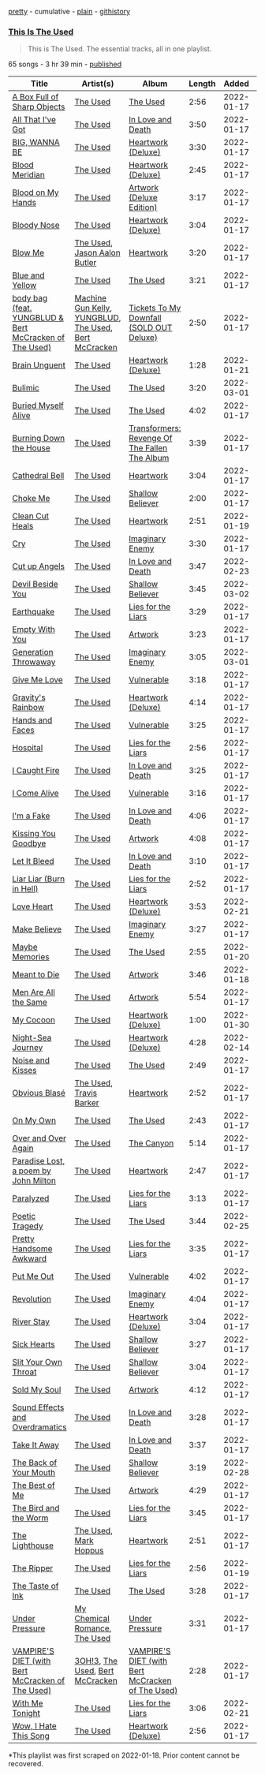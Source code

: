 [pretty](/playlists/pretty/37i9dQZF1DZ06evO2ZCBBm.md) - cumulative - [plain](/playlists/plain/37i9dQZF1DZ06evO2ZCBBm) - [githistory](https://github.githistory.xyz/mackorone/spotify-playlist-archive/blob/main/playlists/plain/37i9dQZF1DZ06evO2ZCBBm)

### [This Is The Used](https://open.spotify.com/playlist/37i9dQZF1DZ06evO2ZCBBm)

> This is The Used\. The essential tracks, all in one playlist.

65 songs - 3 hr 39 min - [published](https://open.spotify.com/playlist/3RSWdYQk2ESbtH2oh3V7bX)

| Title | Artist(s) | Album | Length | Added | Removed |
|---|---|---|---|---|---|
| [A Box Full of Sharp Objects](https://open.spotify.com/track/6IK1mlU9pJPPjkYD6jrRR5) | [The Used](https://open.spotify.com/artist/55VydwMyCuGcavwPuhutPL) | [The Used](https://open.spotify.com/album/57d5dFo7oN2yUyGfSKPrRv) | 2:56 | 2022-01-17 |  |
| [All That I've Got](https://open.spotify.com/track/6IxQ0PdozaZKch1m8tGCwb) | [The Used](https://open.spotify.com/artist/55VydwMyCuGcavwPuhutPL) | [In Love and Death](https://open.spotify.com/album/10Mw53MGdbK8KjIhBM0Wx2) | 3:50 | 2022-01-17 |  |
| [BIG, WANNA BE](https://open.spotify.com/track/0uUEGPZyZh4eVj7hP9gyf7) | [The Used](https://open.spotify.com/artist/55VydwMyCuGcavwPuhutPL) | [Heartwork \(Deluxe\)](https://open.spotify.com/album/4J2liOk0lc7aLArgpZE1So) | 3:30 | 2022-01-17 |  |
| [Blood Meridian](https://open.spotify.com/track/3mW52uoe0PI5XQIjs2Eaid) | [The Used](https://open.spotify.com/artist/55VydwMyCuGcavwPuhutPL) | [Heartwork \(Deluxe\)](https://open.spotify.com/album/4J2liOk0lc7aLArgpZE1So) | 2:45 | 2022-01-17 | 2022-05-25 |
| [Blood on My Hands](https://open.spotify.com/track/5hNeatT8kKThMjqGNi9SZk) | [The Used](https://open.spotify.com/artist/55VydwMyCuGcavwPuhutPL) | [Artwork \(Deluxe Edition\)](https://open.spotify.com/album/3998jgjlz1fvCo57NoN07p) | 3:17 | 2022-01-17 |  |
| [Bloody Nose](https://open.spotify.com/track/0RE910pA9ESzmm7kdbIEWD) | [The Used](https://open.spotify.com/artist/55VydwMyCuGcavwPuhutPL) | [Heartwork \(Deluxe\)](https://open.spotify.com/album/4J2liOk0lc7aLArgpZE1So) | 3:04 | 2022-01-17 |  |
| [Blow Me](https://open.spotify.com/track/1vS7jjy99wfMVVC9nzZtX1) | [The Used](https://open.spotify.com/artist/55VydwMyCuGcavwPuhutPL), [Jason Aalon Butler](https://open.spotify.com/artist/7fvTBshis8LPl6TrjnfOsl) | [Heartwork](https://open.spotify.com/album/7nuTopxM42gzBYG7iPbAGp) | 3:20 | 2022-01-17 |  |
| [Blue and Yellow](https://open.spotify.com/track/32GWSQbpg1Ea1MMvl8HN23) | [The Used](https://open.spotify.com/artist/55VydwMyCuGcavwPuhutPL) | [The Used](https://open.spotify.com/album/57d5dFo7oN2yUyGfSKPrRv) | 3:21 | 2022-01-17 |  |
| [body bag \(feat\. YUNGBLUD & Bert McCracken of The Used\)](https://open.spotify.com/track/0NZrY7Lc9g6V03hxRpfToV) | [Machine Gun Kelly](https://open.spotify.com/artist/6TIYQ3jFPwQSRmorSezPxX), [YUNGBLUD](https://open.spotify.com/artist/6Ad91Jof8Niiw0lGLLi3NW), [The Used](https://open.spotify.com/artist/55VydwMyCuGcavwPuhutPL), [Bert McCracken](https://open.spotify.com/artist/6ulyIBuifBzU35RsvFZIx0) | [Tickets To My Downfall \(SOLD OUT Deluxe\)](https://open.spotify.com/album/13lMLnHs5qsmm687oRc3VC) | 2:50 | 2022-01-17 |  |
| [Brain Unguent](https://open.spotify.com/track/6YYVHAMbXOyQSgFtSYYRsW) | [The Used](https://open.spotify.com/artist/55VydwMyCuGcavwPuhutPL) | [Heartwork \(Deluxe\)](https://open.spotify.com/album/4J2liOk0lc7aLArgpZE1So) | 1:28 | 2022-01-21 | 2022-03-31 |
| [Bulimic](https://open.spotify.com/track/7F3siFl1KHijy9icZP3Idd) | [The Used](https://open.spotify.com/artist/55VydwMyCuGcavwPuhutPL) | [The Used](https://open.spotify.com/album/57d5dFo7oN2yUyGfSKPrRv) | 3:20 | 2022-03-01 | 2022-05-18 |
| [Buried Myself Alive](https://open.spotify.com/track/746bHsY27aWTMYpoxqECOm) | [The Used](https://open.spotify.com/artist/55VydwMyCuGcavwPuhutPL) | [The Used](https://open.spotify.com/album/57d5dFo7oN2yUyGfSKPrRv) | 4:02 | 2022-01-17 |  |
| [Burning Down the House](https://open.spotify.com/track/0rzLLXjpITMF8FyBycxwgM) | [The Used](https://open.spotify.com/artist/55VydwMyCuGcavwPuhutPL) | [Transformers: Revenge Of The Fallen The Album](https://open.spotify.com/album/1fqibtpI0bwD73uQGeEnhn) | 3:39 | 2022-01-17 |  |
| [Cathedral Bell](https://open.spotify.com/track/55P8hiMTFfvmTXWlB16seg) | [The Used](https://open.spotify.com/artist/55VydwMyCuGcavwPuhutPL) | [Heartwork](https://open.spotify.com/album/7nuTopxM42gzBYG7iPbAGp) | 3:04 | 2022-01-17 |  |
| [Choke Me](https://open.spotify.com/track/1oditvPc1cjhCleCocVlhu) | [The Used](https://open.spotify.com/artist/55VydwMyCuGcavwPuhutPL) | [Shallow Believer](https://open.spotify.com/album/1x5yyz6449G5rrSqZA2qnU) | 2:00 | 2022-01-17 |  |
| [Clean Cut Heals](https://open.spotify.com/track/1PAX9ynnphRVTW90f7cRnl) | [The Used](https://open.spotify.com/artist/55VydwMyCuGcavwPuhutPL) | [Heartwork](https://open.spotify.com/album/7nuTopxM42gzBYG7iPbAGp) | 2:51 | 2022-01-19 | 2022-05-25 |
| [Cry](https://open.spotify.com/track/7jKziCSFvitg68mOsTd7RL) | [The Used](https://open.spotify.com/artist/55VydwMyCuGcavwPuhutPL) | [Imaginary Enemy](https://open.spotify.com/album/2UMvo9uU74jGUArNX7C7qT) | 3:30 | 2022-01-17 |  |
| [Cut up Angels](https://open.spotify.com/track/7akKg3nBKORcCNCd7Hwzek) | [The Used](https://open.spotify.com/artist/55VydwMyCuGcavwPuhutPL) | [In Love and Death](https://open.spotify.com/album/10Mw53MGdbK8KjIhBM0Wx2) | 3:47 | 2022-02-23 | 2022-02-25 |
| [Devil Beside You](https://open.spotify.com/track/3lv9uDBvn4H2hePDrtgG0K) | [The Used](https://open.spotify.com/artist/55VydwMyCuGcavwPuhutPL) | [Shallow Believer](https://open.spotify.com/album/1x5yyz6449G5rrSqZA2qnU) | 3:45 | 2022-03-02 | 2022-05-16 |
| [Earthquake](https://open.spotify.com/track/6yvlln6XHkgcZzKxMelh1X) | [The Used](https://open.spotify.com/artist/55VydwMyCuGcavwPuhutPL) | [Lies for the Liars](https://open.spotify.com/album/2UTLJA4Rxsth81uNh4Q6ox) | 3:29 | 2022-01-17 | 2022-05-27 |
| [Empty With You](https://open.spotify.com/track/7caJcFZTtLzy0ZSol1AXKH) | [The Used](https://open.spotify.com/artist/55VydwMyCuGcavwPuhutPL) | [Artwork](https://open.spotify.com/album/0jfPsx2EKO0kvWcuYGNNTI) | 3:23 | 2022-01-17 |  |
| [Generation Throwaway](https://open.spotify.com/track/3h7413CpAUx1ZhrI1zQizA) | [The Used](https://open.spotify.com/artist/55VydwMyCuGcavwPuhutPL) | [Imaginary Enemy](https://open.spotify.com/album/2UMvo9uU74jGUArNX7C7qT) | 3:05 | 2022-03-01 | 2022-03-16 |
| [Give Me Love](https://open.spotify.com/track/6taJ6bkT6aiy0cEO3bSfSd) | [The Used](https://open.spotify.com/artist/55VydwMyCuGcavwPuhutPL) | [Vulnerable](https://open.spotify.com/album/4Onu4JUb8cK11LGvVOZ4N8) | 3:18 | 2022-01-17 |  |
| [Gravity's Rainbow](https://open.spotify.com/track/7Cva9HwdG6d7zEnqrCHfSJ) | [The Used](https://open.spotify.com/artist/55VydwMyCuGcavwPuhutPL) | [Heartwork \(Deluxe\)](https://open.spotify.com/album/4J2liOk0lc7aLArgpZE1So) | 4:14 | 2022-01-17 |  |
| [Hands and Faces](https://open.spotify.com/track/08ekG1d4iNye5Zpwb6s9fV) | [The Used](https://open.spotify.com/artist/55VydwMyCuGcavwPuhutPL) | [Vulnerable](https://open.spotify.com/album/4Onu4JUb8cK11LGvVOZ4N8) | 3:25 | 2022-01-17 |  |
| [Hospital](https://open.spotify.com/track/6PSRgNVdVo7PeiDzOzzDsD) | [The Used](https://open.spotify.com/artist/55VydwMyCuGcavwPuhutPL) | [Lies for the Liars](https://open.spotify.com/album/2UTLJA4Rxsth81uNh4Q6ox) | 2:56 | 2022-01-17 |  |
| [I Caught Fire](https://open.spotify.com/track/6z2Fx4b0hjqLdsJQOrNxbM) | [The Used](https://open.spotify.com/artist/55VydwMyCuGcavwPuhutPL) | [In Love and Death](https://open.spotify.com/album/10Mw53MGdbK8KjIhBM0Wx2) | 3:25 | 2022-01-17 |  |
| [I Come Alive](https://open.spotify.com/track/006JXPV4FsK49ehd5lrWYG) | [The Used](https://open.spotify.com/artist/55VydwMyCuGcavwPuhutPL) | [Vulnerable](https://open.spotify.com/album/4Onu4JUb8cK11LGvVOZ4N8) | 3:16 | 2022-01-17 |  |
| [I'm a Fake](https://open.spotify.com/track/5li1sKlA0UhTk2rY0JIVUv) | [The Used](https://open.spotify.com/artist/55VydwMyCuGcavwPuhutPL) | [In Love and Death](https://open.spotify.com/album/10Mw53MGdbK8KjIhBM0Wx2) | 4:06 | 2022-01-17 |  |
| [Kissing You Goodbye](https://open.spotify.com/track/1GD14FW1m3XP8596se9WBk) | [The Used](https://open.spotify.com/artist/55VydwMyCuGcavwPuhutPL) | [Artwork](https://open.spotify.com/album/0jfPsx2EKO0kvWcuYGNNTI) | 4:08 | 2022-01-17 |  |
| [Let It Bleed](https://open.spotify.com/track/5kbXvXRsxSe6IzRpIFeURw) | [The Used](https://open.spotify.com/artist/55VydwMyCuGcavwPuhutPL) | [In Love and Death](https://open.spotify.com/album/10Mw53MGdbK8KjIhBM0Wx2) | 3:10 | 2022-01-17 |  |
| [Liar Liar \(Burn in Hell\)](https://open.spotify.com/track/68A7cJ9HuOOwrilOhwOW5D) | [The Used](https://open.spotify.com/artist/55VydwMyCuGcavwPuhutPL) | [Lies for the Liars](https://open.spotify.com/album/2UTLJA4Rxsth81uNh4Q6ox) | 2:52 | 2022-01-17 |  |
| [Love Heart](https://open.spotify.com/track/2S0zGdkdWlrLavuAhMY3Ku) | [The Used](https://open.spotify.com/artist/55VydwMyCuGcavwPuhutPL) | [Heartwork \(Deluxe\)](https://open.spotify.com/album/4J2liOk0lc7aLArgpZE1So) | 3:53 | 2022-02-21 | 2022-02-23 |
| [Make Believe](https://open.spotify.com/track/7xoPwaMWYFsuL4NsmVpB7i) | [The Used](https://open.spotify.com/artist/55VydwMyCuGcavwPuhutPL) | [Imaginary Enemy](https://open.spotify.com/album/2UMvo9uU74jGUArNX7C7qT) | 3:27 | 2022-01-17 |  |
| [Maybe Memories](https://open.spotify.com/track/4I4uCtlWg6I7OyuGZE4wqn) | [The Used](https://open.spotify.com/artist/55VydwMyCuGcavwPuhutPL) | [The Used](https://open.spotify.com/album/57d5dFo7oN2yUyGfSKPrRv) | 2:55 | 2022-01-20 | 2022-02-24 |
| [Meant to Die](https://open.spotify.com/track/3Fyq5OUycByql5TURYfBMs) | [The Used](https://open.spotify.com/artist/55VydwMyCuGcavwPuhutPL) | [Artwork](https://open.spotify.com/album/0jfPsx2EKO0kvWcuYGNNTI) | 3:46 | 2022-01-18 |  |
| [Men Are All the Same](https://open.spotify.com/track/7fLHdD5ONsHXtP7u8m11tI) | [The Used](https://open.spotify.com/artist/55VydwMyCuGcavwPuhutPL) | [Artwork](https://open.spotify.com/album/0jfPsx2EKO0kvWcuYGNNTI) | 5:54 | 2022-01-17 |  |
| [My Cocoon](https://open.spotify.com/track/4eHZTkPNMpF4wDjA6myGGA) | [The Used](https://open.spotify.com/artist/55VydwMyCuGcavwPuhutPL) | [Heartwork \(Deluxe\)](https://open.spotify.com/album/4J2liOk0lc7aLArgpZE1So) | 1:00 | 2022-01-30 | 2022-02-01 |
| [Night\-Sea Journey](https://open.spotify.com/track/4S61z1zbkoyFOrkt2XqYIZ) | [The Used](https://open.spotify.com/artist/55VydwMyCuGcavwPuhutPL) | [Heartwork \(Deluxe\)](https://open.spotify.com/album/4J2liOk0lc7aLArgpZE1So) | 4:28 | 2022-02-14 | 2022-05-24 |
| [Noise and Kisses](https://open.spotify.com/track/3J0cTSuhrsoG9lY2AonjmH) | [The Used](https://open.spotify.com/artist/55VydwMyCuGcavwPuhutPL) | [The Used](https://open.spotify.com/album/57d5dFo7oN2yUyGfSKPrRv) | 2:49 | 2022-01-17 |  |
| [Obvious Blasé](https://open.spotify.com/track/6uconLlN5bCZsWYZDcaty4) | [The Used](https://open.spotify.com/artist/55VydwMyCuGcavwPuhutPL), [Travis Barker](https://open.spotify.com/artist/4exLIFE8sISLr28sqG1qNX) | [Heartwork](https://open.spotify.com/album/7nuTopxM42gzBYG7iPbAGp) | 2:52 | 2022-01-17 |  |
| [On My Own](https://open.spotify.com/track/3hccRLElirZOGOTHfCbg9p) | [The Used](https://open.spotify.com/artist/55VydwMyCuGcavwPuhutPL) | [The Used](https://open.spotify.com/album/57d5dFo7oN2yUyGfSKPrRv) | 2:43 | 2022-01-17 |  |
| [Over and Over Again](https://open.spotify.com/track/4tLJlbnRoUz8BOfy2Xcsgk) | [The Used](https://open.spotify.com/artist/55VydwMyCuGcavwPuhutPL) | [The Canyon](https://open.spotify.com/album/2hqtN1MEtZFZTQZ4XwjoMe) | 5:14 | 2022-01-17 |  |
| [Paradise Lost, a poem by John Milton](https://open.spotify.com/track/0brRAViWRg60fyrCynTPxl) | [The Used](https://open.spotify.com/artist/55VydwMyCuGcavwPuhutPL) | [Heartwork](https://open.spotify.com/album/7nuTopxM42gzBYG7iPbAGp) | 2:47 | 2022-01-17 |  |
| [Paralyzed](https://open.spotify.com/track/7I106tELU6iawFLUJcBUx5) | [The Used](https://open.spotify.com/artist/55VydwMyCuGcavwPuhutPL) | [Lies for the Liars](https://open.spotify.com/album/2UTLJA4Rxsth81uNh4Q6ox) | 3:13 | 2022-01-17 |  |
| [Poetic Tragedy](https://open.spotify.com/track/58sdfzX722CMoU7m0s5dUi) | [The Used](https://open.spotify.com/artist/55VydwMyCuGcavwPuhutPL) | [The Used](https://open.spotify.com/album/57d5dFo7oN2yUyGfSKPrRv) | 3:44 | 2022-02-25 | 2022-05-26 |
| [Pretty Handsome Awkward](https://open.spotify.com/track/77BfOPXhlnNaSbg647qkx2) | [The Used](https://open.spotify.com/artist/55VydwMyCuGcavwPuhutPL) | [Lies for the Liars](https://open.spotify.com/album/2UTLJA4Rxsth81uNh4Q6ox) | 3:35 | 2022-01-17 |  |
| [Put Me Out](https://open.spotify.com/track/6XcLXKshSwwbShcndUY1Kh) | [The Used](https://open.spotify.com/artist/55VydwMyCuGcavwPuhutPL) | [Vulnerable](https://open.spotify.com/album/4Onu4JUb8cK11LGvVOZ4N8) | 4:02 | 2022-01-17 |  |
| [Revolution](https://open.spotify.com/track/3er2yurebKOKZJR6H3IFTo) | [The Used](https://open.spotify.com/artist/55VydwMyCuGcavwPuhutPL) | [Imaginary Enemy](https://open.spotify.com/album/2UMvo9uU74jGUArNX7C7qT) | 4:04 | 2022-01-17 |  |
| [River Stay](https://open.spotify.com/track/2PDjw1dzFPDBBUV1uXZ4KV) | [The Used](https://open.spotify.com/artist/55VydwMyCuGcavwPuhutPL) | [Heartwork \(Deluxe\)](https://open.spotify.com/album/4J2liOk0lc7aLArgpZE1So) | 3:04 | 2022-01-17 |  |
| [Sick Hearts](https://open.spotify.com/track/3unplKLGy9fffR2HDbMWTa) | [The Used](https://open.spotify.com/artist/55VydwMyCuGcavwPuhutPL) | [Shallow Believer](https://open.spotify.com/album/1x5yyz6449G5rrSqZA2qnU) | 3:27 | 2022-01-17 |  |
| [Slit Your Own Throat](https://open.spotify.com/track/1j8b6BNsHXaAImvIocZqHn) | [The Used](https://open.spotify.com/artist/55VydwMyCuGcavwPuhutPL) | [Shallow Believer](https://open.spotify.com/album/1x5yyz6449G5rrSqZA2qnU) | 3:04 | 2022-01-17 |  |
| [Sold My Soul](https://open.spotify.com/track/68mlXME4DllvQgMbSsSimc) | [The Used](https://open.spotify.com/artist/55VydwMyCuGcavwPuhutPL) | [Artwork](https://open.spotify.com/album/0jfPsx2EKO0kvWcuYGNNTI) | 4:12 | 2022-01-17 |  |
| [Sound Effects and Overdramatics](https://open.spotify.com/track/4dlyVQH6YlWuOOF2HZAFoz) | [The Used](https://open.spotify.com/artist/55VydwMyCuGcavwPuhutPL) | [In Love and Death](https://open.spotify.com/album/10Mw53MGdbK8KjIhBM0Wx2) | 3:28 | 2022-01-17 |  |
| [Take It Away](https://open.spotify.com/track/2PzjnmkdMr6eOkFwQgqmyC) | [The Used](https://open.spotify.com/artist/55VydwMyCuGcavwPuhutPL) | [In Love and Death](https://open.spotify.com/album/10Mw53MGdbK8KjIhBM0Wx2) | 3:37 | 2022-01-17 |  |
| [The Back of Your Mouth](https://open.spotify.com/track/3Ua3QeckMlbTSUKphKtdFt) | [The Used](https://open.spotify.com/artist/55VydwMyCuGcavwPuhutPL) | [Shallow Believer](https://open.spotify.com/album/1x5yyz6449G5rrSqZA2qnU) | 3:19 | 2022-02-28 | 2022-05-27 |
| [The Best of Me](https://open.spotify.com/track/5bum8mmmDUVUAhgsz69TfA) | [The Used](https://open.spotify.com/artist/55VydwMyCuGcavwPuhutPL) | [Artwork](https://open.spotify.com/album/0jfPsx2EKO0kvWcuYGNNTI) | 4:29 | 2022-01-17 |  |
| [The Bird and the Worm](https://open.spotify.com/track/6tKky3l379dnGe7F85ztrJ) | [The Used](https://open.spotify.com/artist/55VydwMyCuGcavwPuhutPL) | [Lies for the Liars](https://open.spotify.com/album/2UTLJA4Rxsth81uNh4Q6ox) | 3:45 | 2022-01-17 |  |
| [The Lighthouse](https://open.spotify.com/track/5rnWJiqTb5mN5Cr3sKtxeU) | [The Used](https://open.spotify.com/artist/55VydwMyCuGcavwPuhutPL), [Mark Hoppus](https://open.spotify.com/artist/0FOYGJujASE1pCw5WNHf0g) | [Heartwork](https://open.spotify.com/album/7nuTopxM42gzBYG7iPbAGp) | 2:51 | 2022-01-17 |  |
| [The Ripper](https://open.spotify.com/track/0exqjhSWHO6SLsnEfhQI9J) | [The Used](https://open.spotify.com/artist/55VydwMyCuGcavwPuhutPL) | [Lies for the Liars](https://open.spotify.com/album/2UTLJA4Rxsth81uNh4Q6ox) | 2:56 | 2022-01-19 |  |
| [The Taste of Ink](https://open.spotify.com/track/5jZ1Z2GFTf2gwmFc3qiUxs) | [The Used](https://open.spotify.com/artist/55VydwMyCuGcavwPuhutPL) | [The Used](https://open.spotify.com/album/57d5dFo7oN2yUyGfSKPrRv) | 3:28 | 2022-01-17 |  |
| [Under Pressure](https://open.spotify.com/track/4j08A1efdJcVINBHSmQKPS) | [My Chemical Romance](https://open.spotify.com/artist/7FBcuc1gsnv6Y1nwFtNRCb), [The Used](https://open.spotify.com/artist/55VydwMyCuGcavwPuhutPL) | [Under Pressure](https://open.spotify.com/album/3yeNEy2TFt4hvtQ6sRichS) | 3:31 | 2022-01-17 |  |
| [VAMPIRE'S DIET \(with Bert McCracken of The Used\)](https://open.spotify.com/track/78ITp8KLeHWvtjjf42LXck) | [3OH!3](https://open.spotify.com/artist/0FWzNDaEu9jdgcYTbcOa4F), [The Used](https://open.spotify.com/artist/55VydwMyCuGcavwPuhutPL), [Bert McCracken](https://open.spotify.com/artist/6ulyIBuifBzU35RsvFZIx0) | [VAMPIRE'S DIET \(with Bert McCracken of The Used\)](https://open.spotify.com/album/7zQFULxk2VKVXrCsOFlGHJ) | 2:28 | 2022-01-17 |  |
| [With Me Tonight](https://open.spotify.com/track/4oTxl0vSAvtBkX1v8jCrhn) | [The Used](https://open.spotify.com/artist/55VydwMyCuGcavwPuhutPL) | [Lies for the Liars](https://open.spotify.com/album/2UTLJA4Rxsth81uNh4Q6ox) | 3:06 | 2022-02-21 | 2022-04-20 |
| [Wow, I Hate This Song](https://open.spotify.com/track/552BP8WKoVwwnmwbm28h4i) | [The Used](https://open.spotify.com/artist/55VydwMyCuGcavwPuhutPL) | [Heartwork \(Deluxe\)](https://open.spotify.com/album/4J2liOk0lc7aLArgpZE1So) | 2:56 | 2022-01-17 |  |

\*This playlist was first scraped on 2022-01-18. Prior content cannot be recovered.
